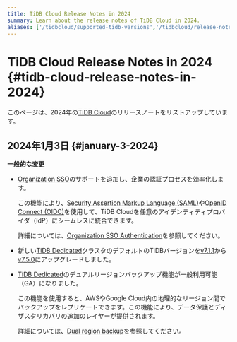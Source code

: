```yaml
---
title: TiDB Cloud Release Notes in 2024
summary: Learn about the release notes of TiDB Cloud in 2024.
aliases: ['/tidbcloud/supported-tidb-versions','/tidbcloud/release-notes']
---
```


# TiDB Cloud Release Notes in 2024 {#tidb-cloud-release-notes-in-2024}

このページは、2024年の[TiDB Cloud](https://www.pingcap.com/tidb-cloud/)のリリースノートをリストアップしています。

## 2024年1月3日 {#january-3-2024}

**一般的な変更**

- [Organization SSO](https://tidbcloud.com/console/preferences/authentication)のサポートを追加し、企業の認証プロセスを効率化します。

  この機能により、[Security Assertion Markup Language (SAML)](https://en.wikipedia.org/wiki/Security_Assertion_Markup_Language)や[OpenID Connect (OIDC)](https://openid.net/developers/how-connect-works/)を使用して、TiDB Cloudを任意のアイデンティティプロバイダ（IdP）にシームレスに統合できます。

  詳細については、[Organization SSO Authentication](/tidb-cloud/tidb-cloud-org-sso-authentication.md)を参照してください。

- 新しい[TiDB Dedicated](/tidb-cloud/select-cluster-tier.md#tidb-dedicated)クラスタのデフォルトのTiDBバージョンを[v7.1.1](https://docs.pingcap.com/tidb/v7.1/release-7.1.1)から[v7.5.0](https://docs.pingcap.com/tidb/v7.5/release-7.5.0)にアップグレードしました。

- [TiDB Dedicated](/tidb-cloud/select-cluster-tier.md#tidb-dedicated)のデュアルリージョンバックアップ機能が一般利用可能（GA）になりました。

  この機能を使用すると、AWSやGoogle Cloud内の地理的なリージョン間でバックアップをレプリケートできます。この機能により、データ保護とディザスタリカバリの追加のレイヤーが提供されます。

  詳細については、[Dual region backup](/tidb-cloud/backup-and-restore.md#turn-on-dual-region-backup)を参照してください。
